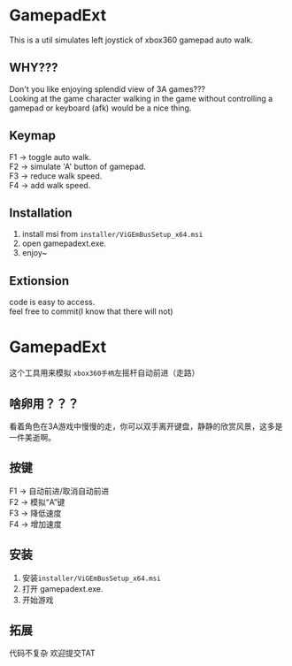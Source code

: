 # GamepadExt
This is a util simulates left joystick of xbox360 gamepad auto walk.

## WHY???
Don't you like enjoying splendid view of 3A games???  
Looking at the game character walking in the game without controlling a gamepad or keyboard (afk) would be a nice thing.

## Keymap
F1 -> toggle auto walk.  
F2 -> simulate 'A' button of gamepad.  
F3 -> reduce walk speed.  
F4 -> add walk speed.  


## Installation
1. install msi from ```installer/ViGEmBusSetup_x64.msi```  
2. open gamepadext.exe.  
3. enjoy~  


## Extionsion
code is easy to access.  
feel free to commit(I know that there will not)  

# GamepadExt
这个工具用来模拟 ```xbox360手柄```左摇杆自动前进（走路）  

## 啥卵用？？？
看着角色在3A游戏中慢慢的走，你可以双手离开键盘，静静的欣赏风景，这多是一件美逝啊。  

## 按键
F1 -> 自动前进/取消自动前进  
F2 -> 模拟“A”键  
F3 -> 降低速度  
F4 -> 增加速度


## 安装
1. 安装```installer/ViGEmBusSetup_x64.msi```  
2. 打开 gamepadext.exe.  
3. 开始游戏  


## 拓展
代码不复杂 欢迎提交TAT  

